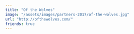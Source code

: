 ```yaml
---
title: "Of the Wolves"
image: "/assets/images/partners-2017/of-the-wolves.jpg"
url: "http://ofthewolves.com/"
friends: true
---
```

